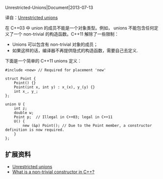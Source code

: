 Unrestricted-Unions|Document|2013-07-13

译自：[Unrestricted unions](https://en.wikipedia.org/wiki/C%2B%2B11#Right_angle_bracket)

在 C++03 中 union 的成员不能是一个对象类型。例如， unions 不能包含任何定义了一个 non-trivial 的构造函数。C++11 解除了一些限制：

+ Unions 可以包含有 non-trivial 对象的成员；
+ 如果这样的话，编译器不再提供隐式的构造函数，需要自己去定义.

下面是一个简单的 C++11 unions 定义：

    #include <new> // Required for placement 'new'
    
    struct Point {
        Point() {}
        Point(int x, int y) : x_(x), y_(y) {}
        int x_, y_;
    };
    
    union U {
        int z;
        double w;
        Point p;  // Illegal in C++03; legal in C++11
        U() {
            new (&p) Point(); // Due to the Point member, a constructor definition is now required.
        }
    };


## 扩展资料 ##

+ [Unrestricted unions](https://en.wikipedia.org/wiki/C%2B%2B11#Right_angle_bracket)
+ [What is a non-trivial constructor in C++?](http://stackoverflow.com/questions/3899223/what-is-a-non-trivial-constructor-in-c)
